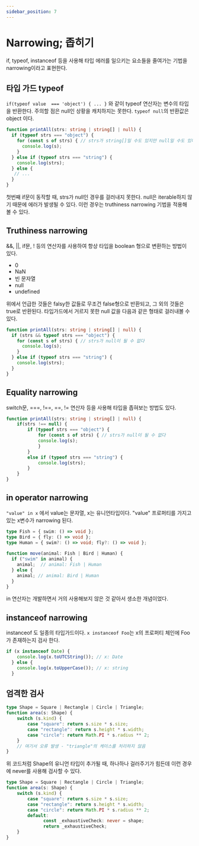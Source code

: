 ```yaml
---
sidebar_position: 7
---
```



# Narrowing; 좁히기

if, typeof, instanceof 등을 사용해 타입 에러를 일으키는 요소들을 줄여가는 기법을 narrowing이라고 표현한다. 


## 타입 가드 typeof

`if(typeof value  === 'object') { ... }` 와 같이 typeof 연산자는 변수의 타입을 반환한다. 주의할 점은 null인 상황을 캐치하지는 못한다. `typeof null`의 반환값은 object 이다.


```ts
function printAll(strs: string | string[] | null) {
  if (typeof strs === "object") {
    for (const s of strs) { // strs가 string[]일 수도 있지만 null일 수도 있다.
      console.log(s);
    }
  } else if (typeof strs === "string") {
    console.log(strs);
  } else {
   // ...
  }
}
```
첫번째 if문이 동작할 때, strs가 null인 경우를 걸러내지 못한다. null은 iterable하지 않기 때문에 에러가 발생될 수 있다. 이런 경우는 truthiness narrowing 기법을 적용해 볼 수 있다.


## Truthiness narrowing

&&, ||, if문, ! 등의 연산자를 사용하여 항상 타입을 boolean 형으로 변환하는 방법이 있다. 

- 0
- NaN
- 빈 문자열
- null
- undefined
  
위에서 언급한 것들은 falsy한 값들로 무조건 false형으로 반환되고, 그 외의 것들은 true로 반환된다. 타입가드에서 거르지 못한 null 값을 다음과 같은 형태로 걸러내볼 수 있다.

```ts
function printAll(strs: string | string[] | null) {
  if (strs && typeof strs === "object") {   
    for (const s of strs) { // strs가 null이 될 수 없다
      console.log(s);
    }
  } else if (typeof strs === "string") {
    console.log(strs);
  } 
}
```


## Equality narrowing


switch문, ===, !==, ==, != 연산자 등을 사용해 타입을 좁혀보는 방법도 있다. 

```ts
function printAll(strs: string | string[] | null) {
    if(strs !== null) {
        if (typeof strs === "object") {   
            for (const s of strs) { // strs가 null이 될 수 없다
            console.log(s);
            }
        }
        else if (typeof strs === "string") {
            console.log(strs);
        }
    }
}
```



## in operator narrowing

`"value" in x` 에서 value는 문자열, x는 유니언타입이다. "value" 프로퍼티를 가지고 있는 x변수가 narrowing 된다.

```ts
type Fish = { swim: () => void };
type Bird = { fly: () => void };
type Human = { swim?: () => void; fly?: () => void };
 
function move(animal: Fish | Bird | Human) {
  if ("swim" in animal) {
    animal;  // animal: Fish | Human
  } else {
    animal; // animal: Bird | Human
  }
}
```

in 연산자는 개발하면서 거의 사용해보지 않은 것 같아서 생소한 개념이었다.

## instanceof narrowing

instanceof 도 일종의 타입가드이다. `x instanceof Foo`는 x의 프로퍼티 체인에 Foo가 존재하는지 검사 한다.

```ts
if (x instanceof Date) {
    console.log(x.toUTCString()); // x: Date
  } else {
    console.log(x.toUpperCase()); // x: string
  }
```

## 엄격한 검사


```ts
type Shape = Square | Rectangle | Circle | Triangle;
function area(s: Shape) {
    switch (s.kind) {
        case "square": return s.size * s.size;
        case "rectangle": return s.height * s.width;
        case "circle": return Math.PI * s.radius ** 2;
    }
    // 여기서 오류 발생 - "triangle"의 케이스를 처리하지 않음
}
```

위 코드처럼 Shape의 유니언 타입이 추가될 때, 하나하나 걸러주기가 힘든데 이런 경우에 never를 사용해 검사할 수 있다.


```ts
type Shape = Square | Rectangle | Circle | Triangle;
function area(s: Shape) {
    switch (s.kind) {
        case "square": return s.size * s.size;
        case "rectangle": return s.height * s.width;
        case "circle": return Math.PI * s.radius ** 2;
        default:
              const _exhaustiveCheck: never = shape;
              return _exhaustiveCheck;
    }
}
```


